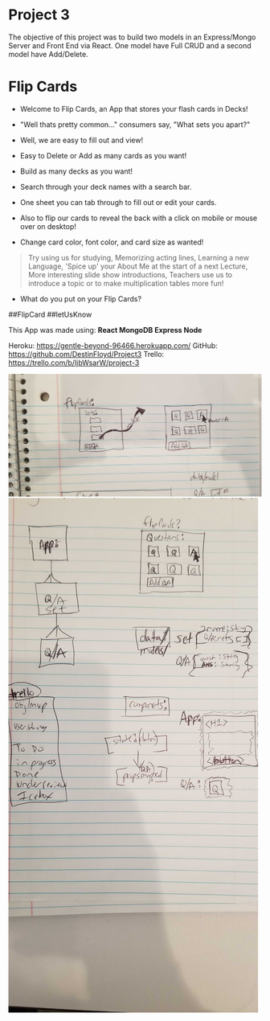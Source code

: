 # Project 3 

The objective of this project was to build two models in an Express/Mongo Server and Front End via React. One model have Full CRUD and a second model have Add/Delete.

# Flip Cards


* Welcome to Flip Cards, an App that stores your flash cards in Decks! 

* "Well thats pretty common..." consumers say, "What sets you apart?"

* Well, we are easy to fill out and view! 

* Easy to Delete or Add as many cards as you want!

* Build as many decks as you want!

* Search through your deck names with a search bar.

* One sheet you can tab through to fill out or edit your cards. 

* Also to flip our cards to reveal the back with a click on mobile or 
 mouse over on desktop! 

* Change card color, font color, and card size as wanted!


>Try using us for studying,
>Memorizing acting lines, 
>Learning a new Language,
>'Spice up' your About Me at the start of a next Lecture, 
>More interesting slide show introductions,
>Teachers use us to introduce a topic or to make multiplication tables more fun! 


* What do you put on your Flip Cards? 

##FlipCard ##letUsKnow 

This App was made using: **React MongoDB Express Node**


Heroku: https://gentle-beyond-96466.herokuapp.com/
GitHub: https://github.com/DestinFloyd/Project3
Trello: https://trello.com/b/IjbWsarW/project-3


![wireframe](wireFrames/WireFrameofPro3.jpg)
![erd](wireFrames/ERD:DataPlanning.jpg)

